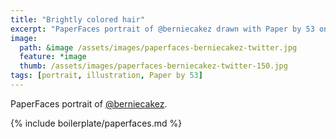```yaml
---
title: "Brightly colored hair"
excerpt: "PaperFaces portrait of @berniecakez drawn with Paper by 53 on an iPad."
image: 
  path: &image /assets/images/paperfaces-berniecakez-twitter.jpg 
  feature: *image
  thumb: /assets/images/paperfaces-berniecakez-twitter-150.jpg
tags: [portrait, illustration, Paper by 53]
---
```


PaperFaces portrait of [@berniecakez](http://twitter.com/berniecakez).

{% include boilerplate/paperfaces.md %}
